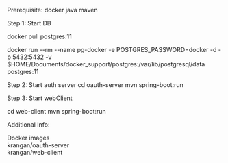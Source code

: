 Prerequisite:
 docker
 java 
 maven

Step 1: Start DB 


docker pull postgres:11

docker run --rm --name pg-docker -e POSTGRES_PASSWORD=docker -d -p 5432:5432 -v $HOME/Documents/docker_support/postgres:/var/lib/postgresql/data postgres:11


Step 2: Start auth server
cd oauth-server
mvn spring-boot:run 


Step 3: Start webClient

cd web-client 
mvn spring-boot:run 



Additional Info:

Docker images <br/>
krangan/oauth-server<br/>
krangan/web-client<br/>
